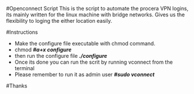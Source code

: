 #Openconnect Script
    This is the script to automate the procera VPN logins, its mainly written for the linux machine with bridge networks.
Gives us the flexibility to loging the either location easily.

#Instructions
 * Make the configure file executable with chmod command.
 * chmod _**#a+x configure**_
 * then run the configure file _**./configure**_
 *  Once its done you can run the scrit by running vconnect from the terminal
 * Please remember to run it as admin user _**#sudo vconnect**_


#Thanks

